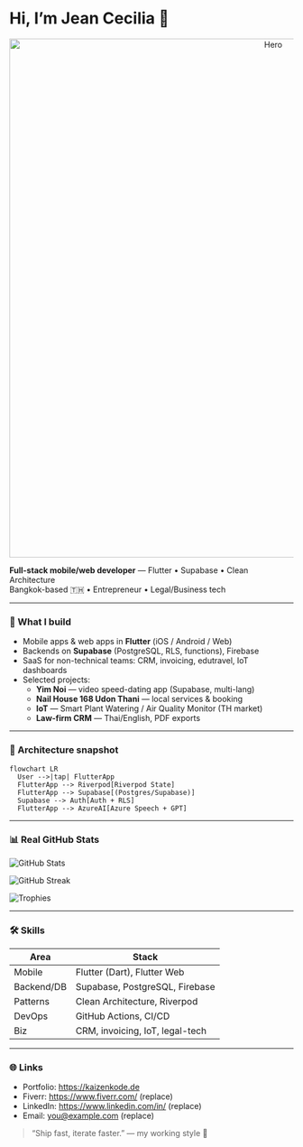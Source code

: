 # Hi, I’m Jean Cecilia 👋

<p align="center">
  <img src="https://raw.githubusercontent.com/jeancecilia/jeancecilia/main/assets/hero.svg" alt="Hero" width="920">
</p>

**Full-stack mobile/web developer** — Flutter • Supabase • Clean Architecture  
Bangkok-based 🇹🇭 • Entrepreneur • Legal/Business tech

---

### 🔧 What I build
- Mobile apps & web apps in **Flutter** (iOS / Android / Web)
- Backends on **Supabase** (PostgreSQL, RLS, functions), Firebase
- SaaS for non-technical teams: CRM, invoicing, edutravel, IoT dashboards
- Selected projects:
  - **Yim Noi** — video speed-dating app (Supabase, multi-lang)
  - **Nail House 168 Udon Thani** — local services & booking
  - **IoT** — Smart Plant Watering / Air Quality Monitor (TH market)
  - **Law-firm CRM** — Thai/English, PDF exports

---

### 🧩 Architecture snapshot
```mermaid
flowchart LR
  User -->|tap| FlutterApp
  FlutterApp --> Riverpod[Riverpod State]
  FlutterApp --> Supabase[(Postgres/Supabase)]
  Supabase --> Auth[Auth + RLS]
  FlutterApp --> AzureAI[Azure Speech + GPT]
```

---

### 📊 Real GitHub Stats
<!-- The following SVGs query GitHub in real-time and reflect actual stats for @jeancecilia -->

![GitHub Stats](https://github-readme-stats.vercel.app/api?username=jeancecilia&show_icons=true&include_all_commits=true&count_private=true)

![GitHub Streak](https://streak-stats.demolab.com?user=jeancecilia&hide_border=true)

![Trophies](https://github-profile-trophy.vercel.app/?username=jeancecilia&no-frame=true&row=1&column=6)

---

### 🛠 Skills
| Area | Stack |
|---|---|
| Mobile | Flutter (Dart), Flutter Web |
| Backend/DB | Supabase, PostgreSQL, Firebase |
| Patterns | Clean Architecture, Riverpod |
| DevOps | GitHub Actions, CI/CD |
| Biz | CRM, invoicing, IoT, legal-tech |

---

### 🌐 Links
- Portfolio: https://kaizenkode.de
- Fiverr: https://www.fiverr.com/ (replace)
- LinkedIn: https://www.linkedin.com/in/ (replace)
- Email: you@example.com (replace)

<!--updated: 1970-01-01T00:00:00Z-->

> “Ship fast, iterate faster.” — my working style 🚀
